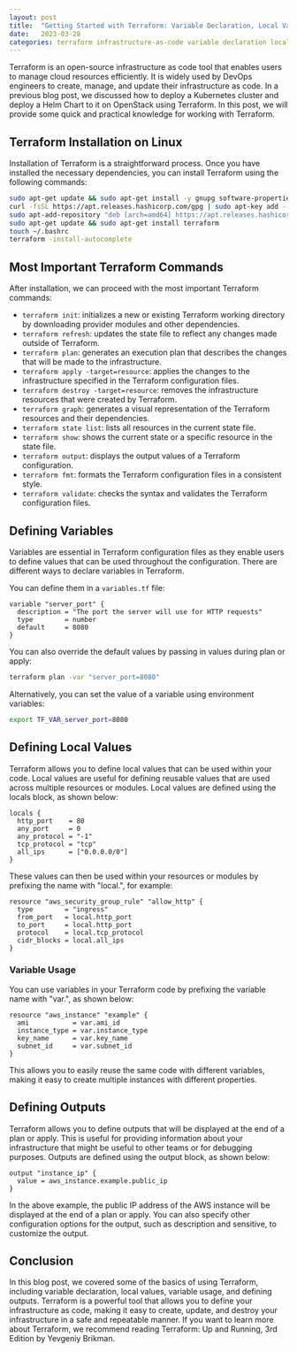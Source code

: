 ```yaml
---
layout: post
title:  "Getting Started with Terraform: Variable Declaration, Local Values, Variable Usage, and Defining Outputs"
date:   2023-03-28
categories: terraform infrastructure-as-code variable declaration local values variable usage defining outputs aws hcl hashicorp cloud provisioning resource management automation scalability flexibility efficiency
---
```


Terraform is an open-source infrastructure as code tool that enables users to manage cloud resources efficiently. It is widely used by DevOps engineers to create, manage, and update their infrastructure as code. In a previous blog post, we discussed how to deploy a Kubernetes cluster and deploy a Helm Chart to it on OpenStack using Terraform. In this post, we will provide some quick and practical knowledge for working with Terraform.
<!--more-->
## Terraform Installation on Linux

Installation of Terraform is a straightforward process. Once you have installed the necessary dependencies, you can install Terraform using the following commands:

```bash
sudo apt-get update && sudo apt-get install -y gnupg software-properties-common curl
curl -fsSL https://apt.releases.hashicorp.com/gpg | sudo apt-key add -
sudo apt-add-repository "deb [arch=amd64] https://apt.releases.hashicorp.com $(lsb_release -cs) main"
sudo apt-get update && sudo apt-get install terraform
touch ~/.bashrc
terraform -install-autocomplete
```

## Most Important Terraform Commands

After installation, we can proceed with the most important Terraform commands:

* `terraform init`: initializes a new or existing Terraform working directory by downloading provider modules and other dependencies.
* `terraform refresh`: updates the state file to reflect any changes made outside of Terraform.
* `terraform plan`: generates an execution plan that describes the changes that will be made to the infrastructure.
* `terraform apply -target=resource`: applies the changes to the infrastructure specified in the Terraform configuration files.
* `terraform destroy -target=resource`: removes the infrastructure resources that were created by Terraform.
* `terraform graph`: generates a visual representation of the Terraform resources and their dependencies.
* `terraform state list`: lists all resources in the current state file.
* `terraform show`: shows the current state or a specific resource in the state file.
* `terraform output`: displays the output values of a Terraform configuration.
* `terraform fmt`: formats the Terraform configuration files in a consistent style.
* `terraform validate`: checks the syntax and validates the Terraform configuration files.

## Defining Variables

Variables are essential in Terraform configuration files as they enable users to define values that can be used throughout the configuration. There are different ways to declare variables in Terraform.

You can define them in a `variables.tf` file:

```hcl
variable "server_port" {
  description = "The port the server will use for HTTP requests"
  type        = number
  default     = 8080
}
```

You can also override the default values by passing in values during plan or apply:

```bash
terraform plan -var "server_port=8080"
```

Alternatively, you can set the value of a variable using environment variables:

```bash
export TF_VAR_server_port=8080
```

## Defining Local Values

Terraform allows you to define local values that can be used within your code. Local values are useful for defining reusable values that are used across multiple resources or modules. Local values are defined using the locals block, as shown below:

```hcl
locals {
  http_port    = 80
  any_port     = 0
  any_protocol = "-1"
  tcp_protocol = "tcp"
  all_ips      = ["0.0.0.0/0"]
}
```

These values can then be used within your resources or modules by prefixing the name with "local.", for example:

```hcl
resource "aws_security_group_rule" "allow_http" {
  type        = "ingress"
  from_port   = local.http_port
  to_port     = local.http_port
  protocol    = local.tcp_protocol
  cidr_blocks = local.all_ips
}
```

### Variable Usage

You can use variables in your Terraform code by prefixing the variable name with "var.", as shown below:

```hcl
resource "aws_instance" "example" {
  ami           = var.ami_id
  instance_type = var.instance_type
  key_name      = var.key_name
  subnet_id     = var.subnet_id
}
```

This allows you to easily reuse the same code with different variables, making it easy to create multiple instances with different properties.

## Defining Outputs

Terraform allows you to define outputs that will be displayed at the end of a plan or apply. This is useful for providing information about your infrastructure that might be useful to other teams or for debugging purposes. Outputs are defined using the output block, as shown below:

```hcl
output "instance_ip" {
  value = aws_instance.example.public_ip
}
```

In the above example, the public IP address of the AWS instance will be displayed at the end of a plan or apply. You can also specify other configuration options for the output, such as description and sensitive, to customize the output.

## Conclusion

In this blog post, we covered some of the basics of using Terraform, including variable declaration, local values, variable usage, and defining outputs. Terraform is a powerful tool that allows you to define your infrastructure as code, making it easy to create, update, and destroy your infrastructure in a safe and repeatable manner. If you want to learn more about Terraform, we recommend reading Terraform: Up and Running, 3rd Edition by Yevgeniy Brikman.
